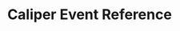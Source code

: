 ---
title: Caliper Event Reference
redirect_to: "/releases/v10.1.0/developers/events/caliper_events"
---